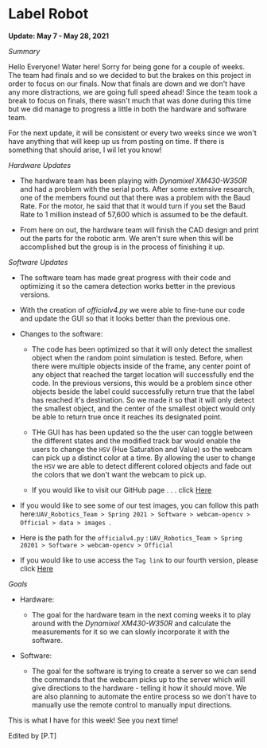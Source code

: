 # Label Robot

**Update: May 7 - May 28, 2021**

*Summary*

Hello Everyone! Water here! Sorry for being gone for a couple of weeks. The team had finals and so we decided to but the brakes on this project in order to focus on our finals. Now that finals are down and we don't have any more distractions, we are going full speed ahead! Since the team took a break to focus on finals, there wasn't much that was done during this time but we did manage to progress a little in both the hardware and software team.  

For the next update, it will be consistent or every two weeks since we won't have anything that will keep up us from posting on time. If there is something that should arise, I wil let you know!

*Hardware Updates*
* The hardware team has been playing with *Dynamixel XM430-W350R* and had a problem with the serial ports. After some extensive research, one of the members found out that there was a problem with the Baud Rate. For the motor, he said that that it would turn if you set the Baud Rate to 1 million instead of 57,600 which is assumed to be the default. 

* From here on out, the hardware team will finish the CAD design and print out the parts for the robotic arm. We aren't sure when this will be accomplished but the group is in the process of finishing it up. 


*Software Updates* 
* The software team has made great progress with their code and optimizing it so the camera detection works better in the previous versions. 

* With the creation of *officialv4.py* we were able to fine-tune our code and update the GUI so that it looks better than the previous one. 

* Changes to the software: 

    * The code has been optimized so that it will only detect the smallest object when the random point simulation is tested. Before, when there were multiple objects inside of the frame, any center point of any object that reached the target location will successfully end the code. In the previous versions, this would be a problem since other objects beside the label could successfully return true that the label has reached it's destination. So we made it so that it will only detect the smallest object, and the center of the smallest object would only be able to return true once it reaches its designated point.

    * THe GUI has has been updated so the the user can toggle between the different states and the modified track bar would enable the users to change the `HSV` (Hue Saturation and Value) so the webcam can pick up a distinct color at a time. By allowing the user to change the `HSV` we are able to detect different colored objects and fade out the colors that we don't want the webcam to pick up.


    * If you would like to visit our GitHub page . . . click [Here](https://github.com/Lyfae/UAV_Robotics_Team)

* If you would like to see some of our test images, you can follow this path here:`UAV_Robotics_Team > Spring 2021 > Software > webcam-opencv > Official > data > images `.

 * Here is the path for the `officialv4.py` : `UAV_Robotics_Team > Spring 20201 > Software > webcam-opencv > Official `

 * If you would like to use access the `Tag link` to our fourth version, please click [Here](https://github.com/Lyfae/UAV_Robotics_Team/releases/tag/v0.4)

 *Goals* 
 * Hardware:
    * The goal for the hardware team in the next coming weeks it to play around with the *Dynamixel XM430-W350R* and calculate the measurements for it so we can slowly incorporate it with the software. 

* Software: 
    * The goal for the software is trying to create a server so we can send the commands that the webcam picks up to the server which will give directions to the hardware - telling it how it should move. We are also planning to automate the entire process so we don't have to manually use the remote control to manually input directions. 

This is what I have for this week! See you next time!

Edited by [P.T]